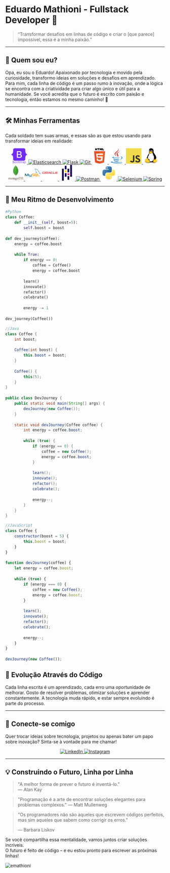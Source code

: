 # Eduardo Mathioni - Fullstack Developer 🚀

> “Transformar desafios em linhas de código e criar o [que parece] impossível, essa é a minha paixão.”  

---

## 🌟 Quem sou eu?

Opa, eu sou o Eduardo!
Apaixonado por tecnologia e movido pela curiosidade, transformo ideias em soluções e desafios em aprendizado.
Para mim, cada linha de código é um passo rumo à inovação, onde a lógica se encontra com a criatividade para criar algo único e útil para a humanidade.
Se você acredita que o futuro é escrito com paixão e tecnologia, então estamos no mesmo caminho! 🚀

---

## 🛠️ Minhas Ferramentas

Cada soldado tem suas armas, e essas são as que estou usando para transformar ideias em realidade:

<p align="center">
  <a href="https://getbootstrap.com/" target="_blank">
    <img src="https://raw.githubusercontent.com/devicons/devicon/master/icons/bootstrap/bootstrap-plain-wordmark.svg" alt="Bootstrap" width="50" height="50"/>
  </a>
  <a href="https://www.elastic.co/" target="_blank">
    <img src="https://www.vectorlogo.zone/logos/elastic/elastic-icon.svg" alt="Elasticsearch" width="50" height="50"/>
  </a>
  <a href="https://flask.palletsprojects.com/" target="_blank">
    <img src="https://cdn.worldvectorlogo.com/logos/flask.svg" alt="Flask" width="50" height="50"/>
  </a>
  <a href="https://git-scm.com/" target="_blank">
    <img src="https://www.vectorlogo.zone/logos/git-scm/git-scm-icon.svg" alt="Git" width="50" height="50"/>
  </a>
  <a href="https://developer.mozilla.org/en-US/docs/Web/HTML" target="_blank">
    <img src="https://raw.githubusercontent.com/devicons/devicon/master/icons/html5/html5-original-wordmark.svg" alt="HTML5" width="50" height="50"/>
  </a>
  <a href="https://www.java.com/" target="_blank">
    <img src="https://raw.githubusercontent.com/devicons/devicon/master/icons/java/java-original.svg" alt="Java" width="50" height="50"/>
  </a>
  <a href="https://developer.mozilla.org/en-US/docs/Web/JavaScript" target="_blank">
    <img src="https://raw.githubusercontent.com/devicons/devicon/master/icons/javascript/javascript-original.svg" alt="JavaScript" width="50" height="50"/>
  </a>
  <a href="https://www.linux.org/" target="_blank">
    <img src="https://raw.githubusercontent.com/devicons/devicon/master/icons/linux/linux-original.svg" alt="Linux" width="50" height="50"/>
  </a>
  <a href="https://www.mongodb.com/" target="_blank">
    <img src="https://raw.githubusercontent.com/devicons/devicon/master/icons/mongodb/mongodb-original-wordmark.svg" alt="MongoDB" width="50" height="50"/>
  </a>
  <a href="https://www.mysql.com/" target="_blank">
    <img src="https://raw.githubusercontent.com/devicons/devicon/master/icons/mysql/mysql-original-wordmark.svg" alt="MySQL" width="50" height="50"/>
  </a>
  <a href="https://www.oracle.com/database/" target="_blank">
    <img src="https://raw.githubusercontent.com/devicons/devicon/master/icons/oracle/oracle-original.svg" alt="Oracle" width="50" height="50"/>
  </a>
  <a href="https://pandas.pydata.org/" target="_blank">
    <img src="https://raw.githubusercontent.com/devicons/devicon/master/icons/pandas/pandas-original.svg" alt="Pandas" width="50" height="50"/>
  </a>
  <a href="https://www.postman.com/" target="_blank">
    <img src="https://www.vectorlogo.zone/logos/getpostman/getpostman-icon.svg" alt="Postman" width="50" height="50"/>
  </a>
  <a href="https://www.python.org/" target="_blank">
    <img src="https://raw.githubusercontent.com/devicons/devicon/master/icons/python/python-original.svg" alt="Python" width="50" height="50"/>
  </a>
  <a href="https://www.selenium.dev/" target="_blank">
    <img src="https://raw.githubusercontent.com/detain/svg-logos/780f25886640cef088af994181646db2f6b1a3f8/svg/selenium-logo.svg" alt="Selenium" width="50" height="50"/>
  </a>
  <a href="https://spring.io/" target="_blank">
    <img src="https://www.vectorlogo.zone/logos/springio/springio-icon.svg" alt="Spring" width="50" height="50"/>
  </a>
</p>

---

## 🔄 Meu Ritmo de Desenvolvimento

```python
#Python
class Coffee:
    def __init__(self, boost=5):
        self.boost = boost

def dev_journey(coffee):
    energy = coffee.boost  

    while True:
        if energy == 0:
            coffee = Coffee()
            energy = coffee.boost  

        learn()
        innovate()
        refactor()
        celebrate()

        energy -= 1

dev_journey(Coffee())
```
```java
//Java
class Coffee {
    int boost;

    Coffee(int boost) {
        this.boost = boost;
    }

    Coffee() {
        this(5);
    }
}

public class DevJourney {
    public static void main(String[] args) {
        devJourney(new Coffee());
    }

    static void devJourney(Coffee coffee) {
        int energy = coffee.boost;

        while (true) {
            if (energy == 0) {
                coffee = new Coffee();
                energy = coffee.boost;
            }

            learn();
            innovate();
            refactor();
            celebrate();

            energy--;
        }
    }
}
```
```javascript
//JavaScript
class Coffee {
    constructor(boost = 5) {
        this.boost = boost;
    }
}

function devJourney(coffee) {
    let energy = coffee.boost;

    while (true) {
        if (energy === 0) {
            coffee = new Coffee();
            energy = coffee.boost;
        }

        learn();
        innovate();
        refactor();
        celebrate();

        energy--;
    }
}

devJourney(new Coffee());
```


## 🚀 Evolução Através do Código

Cada linha escrita é um aprendizado, cada erro uma oportunidade de melhorar.
Gosto de resolver problemas, otimizar soluções e aprender constantemente.
A tecnologia muda rápido, e estar sempre evoluindo é parte do processo.

---

## 🤝 Conecte-se comigo

Quer trocar ideias sobre tecnologia, projetos ou apenas bater um papo sobre inovação?
Sinta-se à vontade para me chamar!  

<p align="center">
  <a href="https://linkedin.com/in/eduardomathioni" target="_blank">
    <img src="https://raw.githubusercontent.com/rahuldkjain/github-profile-readme-generator/master/src/images/icons/Social/linked-in-alt.svg" alt="LinkedIn" width="50" height="50"/>
  </a>
  <a href="https://instagram.com/mathioni.du" target="_blank">
    <img src="https://raw.githubusercontent.com/rahuldkjain/github-profile-readme-generator/master/src/images/icons/Social/instagram.svg" alt="Instagram" width="50" height="50"/>
  </a>
</p>

---

## 💡 Construindo o Futuro, Linha por Linha

> "A melhor forma de prever o futuro é inventá-lo."  
> — Alan Kay

> "Programação é a arte de encontrar soluções elegantes para problemas complexos."
> — Matt Mullenweg

> "Os programadores não são aqueles que escrevem códigos perfeitos, mas sim aqueles que sabem como corrigir os erros."
> 
> — Barbara Liskov

Se você compartilha essa mentalidade, vamos juntos criar soluções incríveis.  
O futuro é feito de código – e eu estou pronto para escrever as próximas linhas!
<p align="left">
  <img src="https://komarev.com/ghpvc/?username=emathioni&label=Visualizações%20de%20Perfil&color=0e75b6&style=for-the-badge" alt="emathioni" />
</p>

